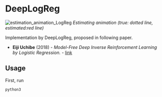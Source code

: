 # DeepLogReg
![estimation_animation_LogReg](./LogReg.gif "Estimating density ratio by DeepLogReg") 
*Estimating animation (true: dotted line, estimated:red line)*

Implementation by DeepLogReg, proposed in following paper.
* **Eiji Uchibe** (2018) - *Model-Free Deep Inverse Reinforcement Learning by Logistic Regression.* - [link](https://link.springer.com/article/10.1007/s11063-017-9702-7)
## Usage
First, run
```
python3 
```
